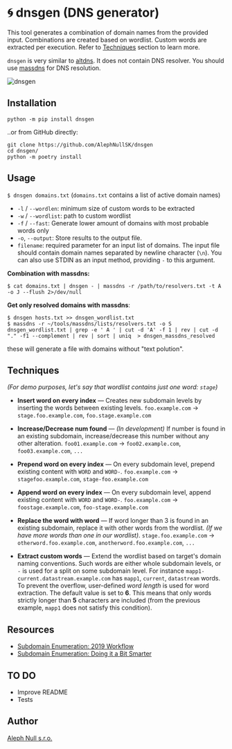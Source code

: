 # :cyclone: dnsgen (DNS generator)

This tool generates a combination of domain names from the provided input. Combinations are created based on wordlist. Custom words are extracted per execution. Refer to [Techniques](#techniques) section to learn more.

`dnsgen` is very similar to [altdns](https://github.com/infosec-au/altdns). It does not contain DNS resolver. You should use [massdns](https://github.com/blechschmidt/massdns) for DNS resolution.

![dnsgen](https://0xpatrik.com/content/images/2019/09/dnsgen-1.png)

## Installation

```python -m pip install dnsgen```

..or from GitHub directly:

```
git clone https://github.com/AlephNullSK/dnsgen
cd dnsgen/
python -m poetry install
```

## Usage

```$ dnsgen domains.txt``` (`domains.txt` contains a list of active domain names)

* `-l` / `--wordlen`: minimum size of custom words to be extracted
* `-w` / `--wordlist`: path to custom wordlist
* `-f` / `--fast`: Generate lower amount of domains with most probable words only
* `-o`, `--output`: Store results to the output file.
* `filename`: required parameter for an input list of domains. The input file should contain domain names separated by newline character (`\n`). You can also use STDIN as an input method, providing `-` to this argument.

**Combination with massdns:**

```
$ cat domains.txt | dnsgen - | massdns -r /path/to/resolvers.txt -t A -o J --flush 2>/dev/null
```

**Get only resolved domains with massdns**:

```
$ dnsgen hosts.txt >> dnsgen_wordlist.txt
$ massdns -r ~/tools/massdns/lists/resolvers.txt -o S dnsgen_wordlist.txt | grep -e ' A ' | cut -d 'A' -f 1 | rev | cut -d "." -f1 --complement | rev | sort | uniq  > dnsgen_massdns_resolved
```

these will generate a file with domains without "text polution".

## Techniques

*(For demo purposes, let's say that wordlist contains just one word: `stage`)*

* **Insert word on every index** — Creates new subdomain levels by inserting the words between existing levels. `foo.example.com` -> `stage.foo.example.com`, `foo.stage.example.com`

* **Increase/Decrease num found** — *(In development)* If number is found in an existing subdomain, increase/decrease this number without any other alteration. `foo01.example.com` -> `foo02.example.com`, `foo03.example.com`, `...`

* **Prepend word on every index** — On every subdomain level, prepend existing content with `WORD` and `WORD-`. `foo.example.com` -> `stagefoo.example.com`, `stage-foo.example.com`

* **Append word on every index** — On every subdomain level, append existing content with `WORD` and `WORD-`. `foo.example.com` -> `foostage.example.com`, `foo-stage.example.com`

* **Replace the word with word** — If word longer than 3 is found in an existing subdomain, replace it with other words from the wordlist. *(If we have more words than one in our wordlist)*. `stage.foo.example.com` -> `otherword.foo.example.com`, `anotherword.foo.example.com`, `...`

* **Extract custom words** — Extend the wordlist based on target's domain naming conventions. Such words are either whole subdomain levels, or `-` is used for a split on some subdomain level. For instance `mapp1-current.datastream.example.com` has `mapp1`, `current`, `datastream` words. To prevent the overflow, user-defined *word length* is used for word extraction. The default value is set to **6**. This means that only words strictly longer than **5** characters are included (from the previous example, `mapp1` does not satisfy this condition). 

## Resources

- [Subdomain Enumeration: 2019 Workflow](https://0xpatrik.com/subdomain-enumeration-2019/)
- [Subdomain Enumeration: Doing it a Bit Smarter](https://0xpatrik.com/subdomain-enumeration-smarter/)

## TO DO

- Improve README
- Tests

## Author

[Aleph Null s.r.o.](https://alephnull.sk)

